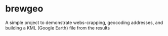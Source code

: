 # brewgeo
A simple project to demonstrate webs-crapping, geocoding addresses, and building a KML (Google Earth) file from the results
